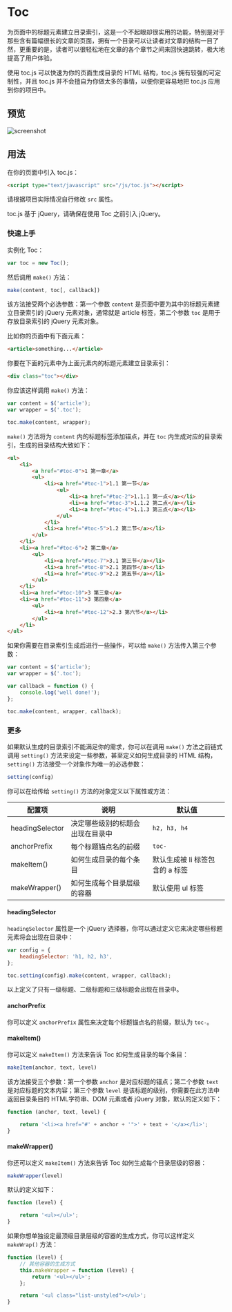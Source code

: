 # Toc

为页面中的标题元素建立目录索引，这是一个不起眼却很实用的功能，特别是对于那些含有篇幅很长的文章的页面，拥有一个目录可以让读者对文章的结构一目了然，更重要的是，读者可以很轻松地在文章的各个章节之间来回快速跳转，极大地提高了用户体验。

使用 toc.js 可以快速为你的页面生成目录的 HTML 结构，toc.js 拥有较强的可定制性，并且 toc.js 并不会擅自为你做太多的事情，以便你更容易地把 toc.js 应用到你的项目中。

## 预览

![screenshot](https://github.com/totravel/toc/blob/master/screenshot.png?raw=true)

## 用法

在你的页面中引入 toc.js：

```html
<script type="text/javascript" src="/js/toc.js"></script>
```

请根据项目实际情况自行修改 `src` 属性。

toc.js 基于 jQuery，请确保在使用 Toc 之前引入 jQuery。

### 快速上手

实例化 Toc：

```javascript
var toc = new Toc();
```

然后调用 `make()` 方法：

```javascript
make(content, toc[, callback])
```

该方法接受两个必选参数：第一个参数 `content` 是页面中要为其中的标题元素建立目录索引的 jQuery 元素对象，通常就是 article 标签，第二个参数 `toc` 是用于存放目录索引的 jQuery 元素对象。

比如你的页面中有下面元素：

```html
<article>something...</article>
```

你要在下面的元素中为上面元素内的标题元素建立目录索引：

```html
<div class="toc"></div>
```

你应该这样调用 `make()` 方法：

```javascript
var content = $('article');
var wrapper = $('.toc');

toc.make(content, wrapper);
```

`make()` 方法将为 `content` 内的标题标签添加锚点，并在 `toc` 内生成对应的目录索引，生成的目录结构大致如下：

```html
<ul>
    <li>
        <a href="#toc-0">1 第一章</a>
        <ul>
            <li><a href="#toc-1">1.1 第一节</a>
                <ul>
                    <li><a href="#toc-2">1.1.1 第一点</a></li>
                    <li><a href="#toc-3">1.1.2 第二点</a></li>
                    <li><a href="#toc-4">1.1.3 第三点</a></li>
                </ul>
            </li>
            <li><a href="#toc-5">1.2 第二节</a></li>
        </ul>
    </li>
    <li><a href="#toc-6">2 第二章</a>
        <ul>
            <li><a href="#toc-7">3.1 第三节</a></li>
            <li><a href="#toc-8">2.1 第四节</a></li>
            <li><a href="#toc-9">2.2 第五节</a></li>
        </ul>
    </li>
    <li><a href="#toc-10">3 第三章</a>
    <li><a href="#toc-11">3 第四章</a>
        <ul>
            <li><a href="#toc-12">2.3 第六节</a></li>
        </ul>
    </li>
</ul>
```

如果你需要在目录索引生成后进行一些操作，可以给 `make()` 方法传入第三个参数：

```javascript
var content = $('article');
var wrapper = $('.toc');

var callback = function () {
    console.log('well done!');
};

toc.make(content, wrapper, callback);
```

### 更多

如果默认生成的目录索引不能满足你的需求，你可以在调用  `make()` 方法之前链式调用 `setting()` 方法来设定一些参数，甚至定义如何生成目录的 HTML 结构，`setting()` 方法接受一个对象作为唯一的必选参数：

```javascript
setting(config)
```

你可以在给传给 `setting()` 方法的对象定义以下属性或方法：

配置项 | 说明 | 默认值
---- | ---- | ----
headingSelector | 决定哪些级别的标题会出现在目录中 | `h2, h3, h4`
anchorPrefix | 每个标题锚点名的前缀 | `toc-`
makeItem() | 如何生成目录的每个条目 | 默认生成被 li 标签包含的 a 标签
makeWrapper() | 如何生成每个目录层级的容器 | 默认使用 ul 标签

#### headingSelector

`headingSelector` 属性是一个 jQuery 选择器，你可以通过定义它来决定哪些标题元素将会出现在目录中：

```javascript
var config = {
    headingSelector: 'h1, h2, h3',
};

toc.setting(config).make(content, wrapper, callback);
```

以上定义了只有一级标题、二级标题和三级标题会出现在目录中。

#### anchorPrefix

你可以定义 `anchorPrefix` 属性来决定每个标题锚点名的前缀，默认为 `toc-`。

#### makeItem()

你可以定义 `makeItem()` 方法来告诉 Toc 如何生成目录的每个条目：

```javascript
makeItem(anchor, text, level)
```

该方法接受三个参数：第一个参数 `anchor` 是对应标题的锚点；第二个参数 `text` 是对应标题的文本内容；第三个参数 `level` 是该标题的级别，你需要在此方法中返回目录条目的 HTML字符串、DOM 元素或者 jQuery 对象，默认的定义如下：

```javascript
function (anchor, text, level) {

    return '<li><a href="#' + anchor + '">' + text + '</a></li>';
}
```

#### makeWrapper()

你还可以定义 `makeItem()` 方法来告诉 Toc 如何生成每个目录层级的容器：

```javascript
makeWrapper(level)
```

默认的定义如下：

```javascript
function (level) {

    return '<ul></ul>';
}
```

如果你想单独设定最顶级目录层级的容器的生成方式，你可以这样定义 `makeWrap()` 方法：

```javascript
function (level) {
    // 其他容器的生成方式
    this.makeWrapper = function (level) {
        return '<ul></ul>';
    };

    return '<ul class="list-unstyled"></ul>';
}
```
